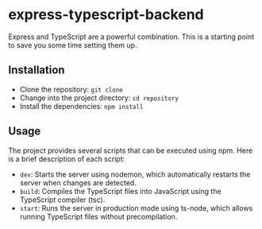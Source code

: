 # express-typescript-backend

Express and TypeScript are a powerful combination. This is a starting point to save you some time setting them up.

## Installation
* Clone the repository: `git clone `
* Change into the project directory: `cd repository`
* Install the dependencies: `npm install`

## Usage
The project provides several scripts that can be executed using npm. Here is a brief description of each script:

* `dev`: Starts the server using nodemon, which automatically restarts the server when changes are detected.
* `build`: Compiles the TypeScript files into JavaScript using the TypeScript compiler (tsc).
* `start`: Runs the server in production mode using ts-node, which allows running TypeScript files without precompilation.
  
